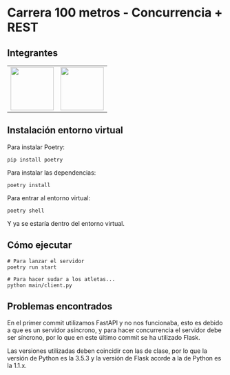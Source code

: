 # Carrera 100 metros - Concurrencia + REST

## Integrantes

<table>
  <tr>
    <td align="center"><a href="https://github.com/AnOrdinaryUsser"><img width="100px;" src="https://avatars2.githubusercontent.com/u/61872281?s=460&u=e276002ebcb7a49338dac7ffb561cf968d6c0ee4&v=4"></td>
    <td align="center"><a href="https://github.com/n0nuser"><img width="100px;" src="https://avatars3.githubusercontent.com/u/32982175?s=460&u=ce93410c9c5e0f3ffa17321e16ee2f2b8879ca6f&v=4"></td>
  </tr>
</table>

## Instalación entorno virtual

Para instalar Poetry:

```
pip install poetry
```

Para instalar las dependencias:

```
poetry install
```

Para entrar al entorno virtual:

```
poetry shell
```

Y ya se estaría dentro del entorno virtual.

## Cómo ejecutar

```
# Para lanzar el servidor
poetry run start

# Para hacer sudar a los atletas...
python main/client.py
```

## Problemas encontrados

En el primer commit utilizamos FastAPI y no nos funcionaba, esto es debido a que es un servidor asíncrono, y para hacer concurrencia el servidor debe ser síncrono, por lo que en este último commit se ha utilizado Flask.

Las versiones utilizadas deben coincidir con las de clase, por lo que la versión de Python es la 3.5.3 y la versión de Flask acorde a la de Python es la 1.1.x.
